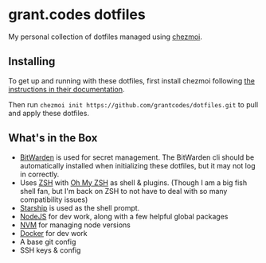 # grant.codes dotfiles

My personal collection of dotfiles managed using [chezmoi](https://www.chezmoi.io).

## Installing

To get up and running with these dotfiles, first install chezmoi following [the instructions in their documentation](https://www.chezmoi.io/install/).

Then run `chezmoi init https://github.com/grantcodes/dotfiles.git` to pull and apply these dotfiles.

## What's in the Box

- [BitWarden](https://bitwarden.com) is used for secret management. The BitWarden cli should be automatically installed when initializing these dotfiles, but it may not log in correctly.
- Uses [ZSH](https://www.zsh.org/) with [Oh My ZSH](https://github.com/ohmyzsh/ohmyzsh) as shell & plugins.
(Though I am a big fish shell fan, but I'm back on ZSH to not have to deal with so many compatibility issues)
- [Starship](https://starship.rs) is used as the shell prompt.
- [NodeJS](https://nodejs.org) for dev work, along with a few helpful global packages
- [NVM](https://github.com/nvm-sh/nvm) for managing node versions
- [Docker](https://www.docker.com) for dev work
- A base git config
- SSH keys & config
